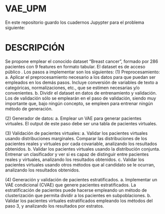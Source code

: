 # VAE_UPM

En este repositorio guardo los cuadernos Jupypter para el problema siguiente:


# DESCRIPCIÓN

Se propone emplear el conocido dataset “Breast cancer”, formado por 286 pacientes con 9 features en formato tabular. El dataset es de acceso público .
Los pasos a implementar son los siguientes:
(1)	Preprocesamiento: 
a.	Aplicar el preprocesamiento necesario a los datos para que puedan ser empleados en los demás pasos. Incluye conversión de variables de texto a categóricas, normalizaciones, etc., que se estimen necesarias y/o convenientes. 
b.	Dividir el dataset en datos de entrenamiento y validación. Los de validación sólo se emplearán en el paso de validación, siendo muy importante que, bajo ningún concepto, se empleen para entrenar ningún método de generación. 


(2)	Generador de datos:
a.	Emplear un VAE para generar pacientes virtuales. El output de este paso debe ser una tabla de pacientes virtuales. 


(3)	Validación de pacientes virtuales:
a.	Validar los pacientes virtuales usando distribuciones marginales. Comparar las distribuciones de los pacientes reales y virtuales por cada covariable, analizando los resultados obtenidos. 
b.	Validar los pacientes virtuales usando la distribución conjunta. Entrenar un clasificador y ver si es capaz de distinguir entre pacientes reales y virtuales, analizando los resultados obtenidos. 
c.	Validar los pacientes virtuales usando otros métodos que al candidato se le ocurran, analizando los resultados obtenidos. 


(4)	Generación y validación de pacientes estratificados. 
a.	Implementar un VAE condicional (CVAE) que genere pacientes estratificados. La estratificación de pacientes puede hacerse empleando un método de clusterización que permita dividir a los pacientes en subpoblaciones. 
b.	Validar los pacientes virtuales estratificados empleando los métodos del paso 3, y analizando los resultados por estratos. 
